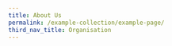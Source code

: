 ```yaml
---
title: About Us
permalink: /example-collection/example-page/
third_nav_title: Organisation
---
```


